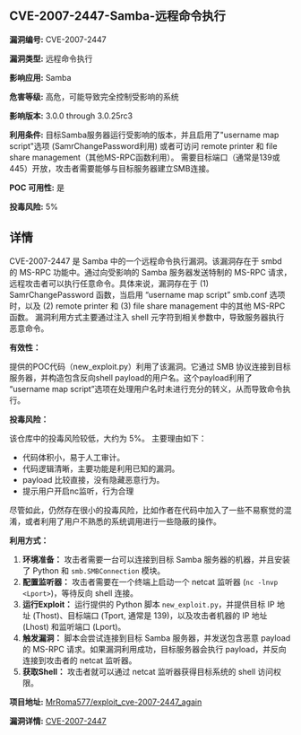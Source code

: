 ## CVE-2007-2447-Samba-远程命令执行

**漏洞编号:** CVE-2007-2447

**漏洞类型:** 远程命令执行

**影响应用:** Samba

**危害等级:** 高危，可能导致完全控制受影响的系统

**影响版本:** 3.0.0 through 3.0.25rc3

**利用条件:** 目标Samba服务器运行受影响的版本，并且启用了"username map script"选项 (SamrChangePassword利用) 或者可访问 remote printer 和 file share management（其他MS-RPC函数利用）。 需要目标端口（通常是139或445）开放，攻击者需要能够与目标服务器建立SMB连接。

**POC 可用性:** 是

**投毒风险:** 5%

## 详情

CVE-2007-2447 是 Samba 中的一个远程命令执行漏洞。该漏洞存在于 smbd 的 MS-RPC 功能中。通过向受影响的 Samba 服务器发送特制的 MS-RPC 请求，远程攻击者可以执行任意命令。具体来说，漏洞存在于 (1) SamrChangePassword 函数，当启用 “username map script” smb.conf 选项时，以及 (2) remote printer 和 (3) file share management 中的其他 MS-RPC 函数。 漏洞利用方式主要通过注入 shell 元字符到相关参数中，导致服务器执行恶意命令。 

**有效性：**

提供的POC代码（new_exploit.py）利用了该漏洞。它通过 SMB 协议连接到目标服务器，并构造包含反向shell payload的用户名。这个payload利用了 “username map script”选项在处理用户名时未进行充分的转义，从而导致命令执行。

**投毒风险：**

该仓库中的投毒风险较低，大约为 5%。 主要理由如下：
*   代码体积小，易于人工审计。
*   代码逻辑清晰，主要功能是利用已知的漏洞。
*   payload 比较直接，没有隐藏恶意行为。
*   提示用户开启nc监听，行为合理

尽管如此，仍然存在很小的投毒风险，比如作者在代码中加入了一些不易察觉的混淆，或者利用了用户不熟悉的系统调用进行一些隐蔽的操作。

**利用方式：**

1.  **环境准备：** 攻击者需要一台可以连接到目标 Samba 服务器的机器，并且安装了 Python 和 `smb.SMBConnection` 模块。
2.  **配置监听器：** 攻击者需要在一个终端上启动一个 netcat 监听器 (`nc -lnvp <Lport>`)，等待反向 shell 连接。
3.  **运行Exploit：** 运行提供的 Python 脚本 `new_exploit.py`，并提供目标 IP 地址 (Thost)、目标端口 (Tport, 通常是 139)，以及攻击者机器的 IP 地址 (Lhost) 和监听端口 (Lport)。
4.  **触发漏洞：**  脚本会尝试连接到目标 Samba 服务器，并发送包含恶意 payload 的 MS-RPC 请求。如果漏洞利用成功，目标服务器会执行 payload，并反向连接到攻击者的 netcat 监听器。
5.  **获取Shell：** 攻击者就可以通过 netcat 监听器获得目标系统的 shell 访问权限。


**项目地址:** [MrRoma577/exploit_cve-2007-2447_again](https://github.com/MrRoma577/exploit_cve-2007-2447_again)

**漏洞详情:** [CVE-2007-2447](https://nvd.nist.gov/vuln/detail/CVE-2007-2447)